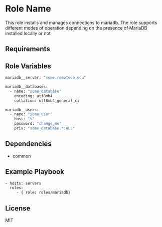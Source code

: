 Role Name
=========

This role installs and manages connections to mariadb. The role supports
different modes of operation depending on the presence of MariaDB installed
locally or not

Requirements
------------


Role Variables
--------------

```bash
mariadb__server: "some.remotedb.edu"

mariadb__databases:
  - name: "some_database"
    encoding: utf8mb4
    collation: utf8mb4_general_ci

mariadb__users:
  - name: "some_user"
    host: "%"
    password: "change_me"
    priv: "some_database.*:ALL"
```

Dependencies
------------

- common

Example Playbook
----------------

```bash
- hosts: servers
  roles:
     - { role: roles/mariadb}
```

License
-------

MIT
